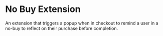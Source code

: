 # No Buy Extension
An extension that triggers a popup when in checkout to remind a user in a no-buy to reflect on their purchase before completion. 
